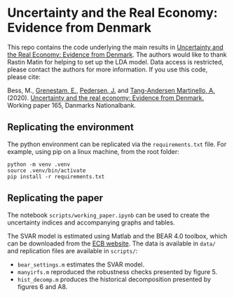 # Uncertainty and the Real Economy: Evidence from Denmark

This repo contains the code underlying the main results in [Uncertainty and the Real Economy: Evidence from Denmark](https://www.nationalbanken.dk/en/publications/Pages/2020/11/Working-Paper-Uncertainty-and-the-real-economy-Evidence-from-Denmark.aspx). The authors would like to thank Rastin Matin for helping to set up the LDA model. Data access is restricted, please contact the authors for more information. If you use this code, please cite:

Bess, M., [Grenestam, E.](http://erikgrenestam.se/research/), [Pedersen, J.](https://www.nationalbanken.dk/en/research/economists/Pages/Jesper-Pedersen.aspx) and [Tang-Andersen Martinello, A.](https://alemartinello.com/) (2020). [Uncertainty and the real economy: Evidence from Denmark.](https://www.nationalbanken.dk/en/publications/Pages/2020/11/Working-Paper-Uncertainty-and-the-real-economy-Evidence-from-Denmark.aspx) Working paper 165, Danmarks Nationalbank.

## Replicating the environment
The python environment can be replicated via the `requirements.txt` file. For example, using pip on a linux machine, from the root folder:

```
python -m venv .venv
source .venv/bin/activate
pip install -r requirements.txt
```

## Replicating the paper
The notebook `scripts/working_paper.ipynb` can be used to create the uncertainty indices and accompanying graphs and tables. 

The SVAR model is estimated using Matlab and the BEAR 4.0 toolbox, which can be downloaded from the [ECB website](https://www.ecb.europa.eu/pub/research/working-papers/html/bear-toolbox.en.html). The data is available in `data/` and replication files are available in `scripts/`: 

* `bear_settings.m` estimates the SVAR model.  
* `manyirfs.m` reproduced the robustness checks presented by figure 5.
* `hist_decomp.m` produces the historical decomposition presented by figures 6 and A8.

